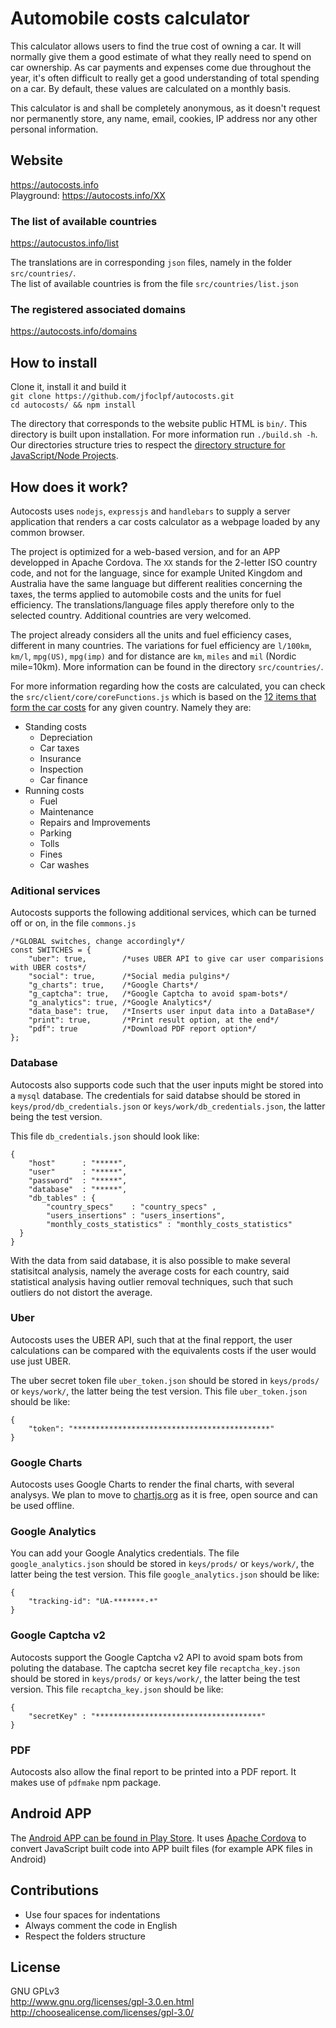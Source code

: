 Automobile costs calculator
=========

This calculator allows users to find the true cost of owning a car. It will normally give them a good estimate of what they really need to spend on car ownership. As car payments and expenses come due throughout the year, it's often difficult to really get a good understanding of total spending on a car. By default, these values are calculated on a monthly basis. 

This calculator is and shall be completely anonymous, as it doesn't request nor permanently store, any name, email, cookies, IP address nor any other personal information.

## Website
https://autocosts.info<br>
Playground: https://autocosts.info/XX 

### The list of available countries
https://autocustos.info/list

The translations are in corresponding `json` files, namely in the folder `src/countries/`.<br>
The list of available countries is from the file `src/countries/list.json`

### The registered associated domains
https://autocosts.info/domains


## How to install

Clone it, install it and build it<br>
`git clone https://github.com/jfoclpf/autocosts.git`<br>
`cd autocosts/ && npm install`


The directory that corresponds to the website public HTML is `bin/`. This directory is built upon installation. For more information run `./build.sh -h`. Our directories structure tries to respect the <a href="https://github.com/jfoclpf/autocosts/blob/master/docs/nodeJS-directory-structure.md">directory structure for JavaScript/Node Projects</a>.

## How does it work?

Autocosts uses `nodejs`, `expressjs` and `handlebars` to supply a server application that renders a car costs calculator as a webpage loaded by any common browser. 

The project is optimized for a web-based version, and for an APP developped in Apache Cordova. The `XX` stands for the 2-letter ISO country code, and not for the language, since for example United Kingdom and Australia have the same language but different realities concerning the taxes, the terms applied to automobile costs and the units for fuel efficiency. The translations/language files apply therefore only to the selected country. Additional countries are very welcomed.

The project already considers all the units and fuel efficiency cases, different in many countries. The variations for fuel efficiency are `l/100km`, `km/l`, `mpg(US)`, `mpg(imp)` and for distance are `km`, `miles` and `mil` (Nordic mile=10km). More information can be found in the directory `src/countries/`.

For more information regarding how the costs are calculated, you can check the `src/client/core/coreFunctions.js` which is based on the <a href="https://en.wikipedia.org/wiki/Car_costs">12 items that form the car costs</a> for any given country. Namely they are:

* Standing costs
  * Depreciation
  *	Car taxes
  *	Insurance
  *	Inspection
  *	Car finance
* Running costs
  *	Fuel
  *	Maintenance
  *	Repairs and Improvements
  *	Parking
  *	Tolls
  *	Fines
  * Car washes

### Aditional services
Autocosts supports the following additional services, which can be turned off or on, in the file `commons.js`

```
/*GLOBAL switches, change accordingly*/
const SWITCHES = {
    "uber": true,        /*uses UBER API to give car user comparisions with UBER costs*/
    "social": true,      /*Social media pulgins*/
    "g_charts": true,    /*Google Charts*/
    "g_captcha": true,   /*Google Captcha to avoid spam-bots*/
    "g_analytics": true, /*Google Analytics*/
    "data_base": true,   /*Inserts user input data into a DataBase*/
    "print": true,       /*Print result option, at the end*/
    "pdf": true          /*Download PDF report option*/
};    
```

### Database

Autocosts also supports code such that the user inputs might be stored into a `mysql` database. The credentials for said databse should be stored in `keys/prod/db_credentials.json` or `keys/work/db_credentials.json`, the latter being the test version.

This file `db_credentials.json` should look like:

```
{
    "host"      : "*****",
    "user"      : "*****",
    "password"  : "*****",
    "database"  : "*****",
    "db_tables" : {
        "country_specs"    : "country_specs" ,
        "users_insertions" : "users_insertions",
        "monthly_costs_statistics" : "monthly_costs_statistics"
  }
}
```

With the data from said database, it is also possible to make several statisitcal analysis, namely the average costs for each country, said statistical analysis having outlier removal techniques, such that such outliers do not distort the average.

### Uber

Autocosts uses the UBER API, such that at the final repport, the user calculations can be compared with the equivalents costs if the user would use just UBER.

The uber secret token file `uber_token.json` should be stored in `keys/prods/` or `keys/work/`, the latter being the test version. This file `uber_token.json` should be like:

```
{
    "token": "********************************************"
}
```

### Google Charts

Autocosts uses Google Charts to render the final charts, with several analysys. We plan to move to <a href=http://www.chartjs.org/>chartjs.org</a> as it is free, open source and can be used offline.

### Google Analytics

You can add your Google Analytics credentials. The file `google_analytics.json` should be stored in `keys/prods/` or `keys/work/`, the latter being the test version. This file `google_analytics.json` should be like:

```
{
    "tracking-id": "UA-*******-*"
}
```

### Google Captcha v2

Autocosts support the Google Captcha v2 API to avoid spam bots from poluting the database. The captcha secret key file `recaptcha_key.json` should be stored in `keys/prods/` or `keys/work/`, the latter being the test version. This file `recaptcha_key.json` should be like:

```
{  
    "secretKey" : "*************************************"
}
```

### PDF

Autocosts also allow the final report to be printed into a PDF report. It makes use of `pdfmake` npm package.

## Android APP<br>

The <a href="https://play.google.com/store/apps/details?id=info.autocosts">Android APP can be found in Play Store</a>. It uses <a href="https://cordova.apache.org/">Apache Cordova</a> to convert JavaScript built code into APP built files (for example APK files in Android)

## Contributions
* Use four spaces for indentations
* Always comment the code in English
* Respect the folders structure

## License<br>
GNU GPLv3<br>
http://www.gnu.org/licenses/gpl-3.0.en.html <br>
http://choosealicense.com/licenses/gpl-3.0/
